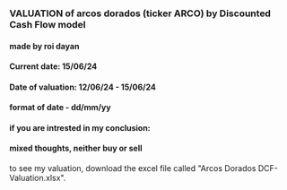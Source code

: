### VALUATION of arcos dorados (ticker ARCO) by Discounted Cash Flow model
#### made by roi dayan
#### Current date: 15/06/24
#### Date of valuation: 12/06/24 - 15/06/24
#### format of date - dd/mm/yy

#### if you are intrested in my conclusion:
#### mixed thoughts, neither buy or sell

to see my valuation, download the excel file called "Arcos Dorados DCF-Valuation.xlsx".
